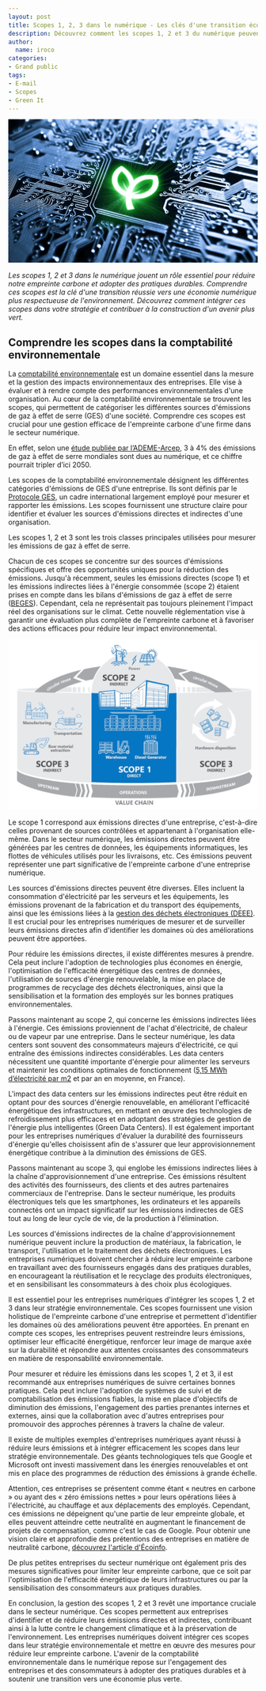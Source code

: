 ```yaml
---
layout: post
title: Scopes 1, 2, 3 dans le numérique - Les clés d'une transition écologique réussie
description: Découvrez comment les scopes 1, 2 et 3 du numérique peuvent vous aider à réussir votre transition écologique. Réduisez votre empreinte carbone !
author:
  name: iroco
categories:
- Grand public
tags:
- E-mail
- Scopes
- Green It
---
```


![Illustration de l'article](/images/scopes-num/scopes-num.png)



*Les scopes 1, 2 et 3 dans le numérique jouent un rôle essentiel pour réduire notre empreinte carbone et adopter des pratiques durables. Comprendre ces scopes est la clé d'une transition réussie vers une économie numérique plus respectueuse de l'environnement. Découvrez comment intégrer ces scopes dans votre stratégie et contribuer à la construction d'un avenir plus vert.*

## Comprendre les scopes dans la comptabilité environnementale

La [comptabilité environnementale](https://fr.wikipedia.org/wiki/Comptabilit%C3%A9_sociale_et_environnementale) est un domaine essentiel dans la mesure et la gestion des impacts environnementaux des entreprises. Elle vise à évaluer et à rendre compte des performances environnementales d'une organisation. Au cœur de la comptabilité environnementale se trouvent les scopes, qui permettent de catégoriser les différentes sources d'émissions de gaz à effet de serre (GES) d'une société. Comprendre ces scopes est crucial pour une gestion efficace de l'empreinte carbone d'une firme dans le secteur numérique.

En effet, selon une [étude publiée par l’ADEME-Arcep](https://www.arcep.fr/uploads/tx_gspublication/dossier-presse-Etude-Ademe-Arcep-lot3_mars2023.pdf), 3 à 4% des émissions de gaz à effet de serre mondiales sont dues au numérique, et ce chiffre pourrait tripler d’ici 2050. 

Les scopes de la comptabilité environnementale désignent les différentes catégories d'émissions de GES d'une entreprise. Ils sont définis par le [Protocole GES](https://ghgprotocol.org/sites/default/files/ghgp/standards/ghg_protocol_french-2001.pdf), un cadre international largement employé pour mesurer et rapporter les émissions. Les scopes fournissent une structure claire pour identifier et évaluer les sources d'émissions directes et indirectes d'une organisation.

Les scopes 1, 2 et 3 sont les trois classes principales utilisées pour mesurer les émissions de gaz à effet de serre. 

Chacun de ces scopes se concentre sur des sources d'émissions spécifiques et offre des opportunités uniques pour la réduction des émissions. Jusqu'à récemment, seules les émissions directes (scope 1) et les émissions indirectes liées à l'énergie consommée (scope 2) étaient prises en compte dans les bilans d'émissions de gaz à effet de serre ([BEGES](https://www.ecologie.gouv.fr/decret-bilan-des-emissions-gaz-effet-serre-beges)). Cependant, cela ne représentait pas toujours pleinement l'impact réel des organisations sur le climat. Cette nouvelle réglementation vise à garantir une évaluation plus complète de l'empreinte carbone et à favoriser des actions efficaces pour réduire leur impact environnemental.


![Scopes et étapes du cycle de vie des équipements dans la chaine de valeur Cloud Microsoft - A new approach for Scope 3 emissions transparency – Microsoft 2021](/images/scopes-num/scopes-acv-microsoft.png)



Le scope 1 correspond aux émissions directes d'une entreprise, c'est-à-dire celles provenant de sources contrôlées et appartenant à l'organisation elle-même. Dans le secteur numérique, les émissions directes peuvent être générées par les centres de données, les équipements informatiques, les flottes de véhicules utilisés pour les livraisons, etc. Ces émissions peuvent représenter une part significative de l'empreinte carbone d'une entreprise numérique.

Les sources d'émissions directes peuvent être diverses. Elles incluent la consommation d'électricité par les serveurs et les équipements, les émissions provenant de la fabrication et du transport des équipements, ainsi que les émissions liées à la [gestion des déchets électroniques (DEEE)](https://www.economie.gouv.fr/cedef/dechets-equipements-electriques-electroniques-deee). Il est crucial pour les entreprises numériques de mesurer et de surveiller leurs émissions directes afin d'identifier les domaines où des améliorations peuvent être apportées.

Pour réduire les émissions directes, il existe différentes mesures à prendre. Cela peut inclure l'adoption de technologies plus économes en énergie, l'optimisation de l'efficacité énergétique des centres de données, l'utilisation de sources d'énergie renouvelable, la mise en place de programmes de recyclage des déchets électroniques, ainsi que la sensibilisation et la formation des employés sur les bonnes pratiques environnementales.

Passons maintenant au scope 2, qui concerne les émissions indirectes liées à l'énergie. Ces émissions proviennent de l'achat d'électricité, de chaleur ou de vapeur par une entreprise. Dans le secteur numérique, les data centers sont souvent des consommateurs majeurs d'électricité, ce qui entraîne des émissions indirectes considérables. Les data centers nécessitent une quantité importante d'énergie pour alimenter les serveurs et maintenir les conditions optimales de fonctionnement ([5,15 MWh d’électricité par m2](https://www.actu-environnement.com/ae/news/data-centers-efficience-energetique-36248.php4) et par an en moyenne, en France).

L'impact des data centers sur les émissions indirectes peut être réduit en optant pour des sources d'énergie renouvelable, en améliorant l'efficacité énergétique des infrastructures, en mettant en œuvre des technologies de refroidissement plus efficaces et en adoptant des stratégies de gestion de l'énergie plus intelligentes (Green Data Centers). Il est également important pour les entreprises numériques d'évaluer la durabilité des fournisseurs d'énergie qu'elles choisissent afin de s'assurer que leur approvisionnement énergétique contribue à la diminution des émissions de GES.

Passons maintenant au scope 3, qui englobe les émissions indirectes liées à la chaîne d'approvisionnement d'une entreprise. Ces émissions résultent des activités des fournisseurs, des clients et des autres partenaires commerciaux de l'entreprise. Dans le secteur numérique, les produits électroniques tels que les smartphones, les ordinateurs et les appareils connectés ont un impact significatif sur les émissions indirectes de GES tout au long de leur cycle de vie, de la production à l'élimination.

Les sources d'émissions indirectes de la chaîne d'approvisionnement numérique peuvent inclure la production de matériaux, la fabrication, le transport, l'utilisation et le traitement des déchets électroniques. Les entreprises numériques doivent chercher à réduire leur empreinte carbone en travaillant avec des fournisseurs engagés dans des pratiques durables, en encourageant la réutilisation et le recyclage des produits électroniques, et en sensibilisant les consommateurs à des choix plus écologiques.

Il est essentiel pour les entreprises numériques d'intégrer les scopes 1, 2 et 3 dans leur stratégie environnementale. Ces scopes fournissent une vision holistique de l'empreinte carbone d'une entreprise et permettent d'identifier les domaines où des améliorations peuvent être apportées. En prenant en compte ces scopes, les entreprises peuvent restreindre leurs émissions, optimiser leur efficacité énergétique, renforcer leur image de marque axée sur la durabilité et répondre aux attentes croissantes des consommateurs en matière de responsabilité environnementale.

Pour mesurer et réduire les émissions dans les scopes 1, 2 et 3, il est recommandé aux entreprises numériques de suivre certaines bonnes pratiques. Cela peut inclure l'adoption de systèmes de suivi et de comptabilisation des émissions fiables, la mise en place d'objectifs de diminution des émissions, l'engagement des parties prenantes internes et externes, ainsi que la collaboration avec d'autres entreprises pour promouvoir des approches pérennes à travers la chaîne de valeur.

Il existe de multiples exemples d'entreprises numériques ayant réussi à réduire leurs émissions et à intégrer efficacement les scopes dans leur stratégie environnementale. Des géants technologiques tels que Google et Microsoft ont investi massivement dans les énergies renouvelables et ont mis en place des programmes de réduction des émissions à grande échelle.

Attention, ces entreprises se présentent comme étant « neutres en carbone » ou ayant des « zéro émissions nettes » pour leurs opérations liées à l'électricité, au chauffage et aux déplacements des employés. Cependant, ces émissions ne dépeignent qu'une partie de leur empreinte globale, et elles peuvent atteindre cette neutralité en augmentant le financement de projets de compensation, comme c'est le cas de Google. Pour obtenir une vision claire et approfondie des prétentions des entreprises en matière de neutralité carbone, [découvrez l'article d'Écoinfo](https://ecoinfo.cnrs.fr/).


De plus petites entreprises du secteur numérique ont également pris des mesures significatives pour limiter leur empreinte carbone, que ce soit par l'optimisation de l'efficacité énergétique de leurs infrastructures ou par la sensibilisation des consommateurs aux pratiques durables.

En conclusion, la gestion des scopes 1, 2 et 3 revêt une importance cruciale dans le secteur numérique. Ces scopes permettent aux entreprises d'identifier et de réduire leurs émissions directes et indirectes, contribuant ainsi à la lutte contre le changement climatique et à la préservation de l'environnement. Les entreprises numériques doivent intégrer ces scopes dans leur stratégie environnementale et mettre en œuvre des mesures pour réduire leur empreinte carbone. L'avenir de la comptabilité environnementale dans le numérique repose sur l'engagement des entreprises et des consommateurs à adopter des pratiques durables et à soutenir une transition vers une économie plus verte.
